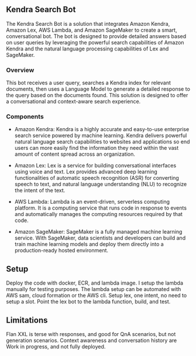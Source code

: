  ## Kendra Search Bot ##

The Kendra Search Bot is a solution that integrates Amazon Kendra, Amazon Lex, AWS Lambda, and Amazon SageMaker to create a smart, conversational bot. The bot is designed to provide detailed answers based on user queries by leveraging the powerful search capabilities of Amazon Kendra and the natural language processing capabilities of Lex and SageMaker.

### Overview ###

This bot receives a user query, searches a Kendra index for relevant documents, then uses a Language Model to generate a detailed response to the query based on the documents found. This solution is designed to offer a conversational and context-aware search experience.

### Components ###

 - Amazon Kendra: Kendra is a highly accurate and easy-to-use enterprise search service powered by machine learning. Kendra delivers powerful natural language search capabilities to websites and applications so end users can more easily find the information they need within the vast amount of content spread across an organization.

- Amazon Lex: Lex is a service for building conversational interfaces using voice and text. Lex provides advanced deep learning functionalities of automatic speech recognition (ASR) for converting speech to text, and natural language understanding (NLU) to recognize the intent of the text.

-  AWS Lambda: Lambda is an event-driven, serverless computing platform. It is a computing service that runs code in response to events and automatically manages the computing resources required by that code.

-  Amazon SageMaker: SageMaker is a fully managed machine learning service. With SageMaker, data scientists and developers can build and train machine learning models and deploy them directly into a production-ready hosted environment.

## Setup ##

Deploy the code with docker, ECR, and lambda image. I setup the lambda manually for testing purposes. The lambda setup can be automated with AWS sam, cloud formation or the AWS cli.  Setup lex, one intent, no need to setup a slot. Point the lex bot to the lambda function, build, and test.

## Limitations ##
Flan XXL is terse with responses, and good for QnA scenarios, but not generation scenarios. Context awareness and conversation history are Work in progress, and not fully deployed. 